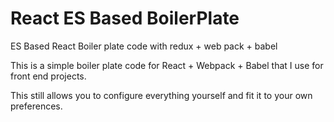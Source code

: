 # React ES Based BoilerPlate
ES Based React Boiler plate code with redux + web pack + babel

This is a simple boiler plate code for React + Webpack + Babel that I use for front end projects.

This still allows you to configure everything yourself and fit it to your own preferences.


